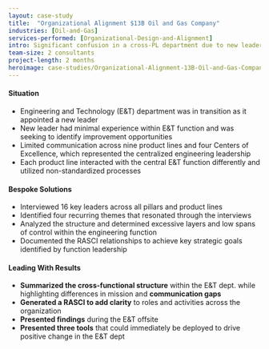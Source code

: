 ```yaml
---
layout: case-study
title:  "Organizational Alignment $13B Oil and Gas Company"
industries: [Oil-and-Gas]
services-performed: [Organizational-Design-and-Alignment]
intro: Significant confusion in a cross-PL department due to new leadership and a poorly communicated mission caused significant underperformance. SLKone worked with key leaders to identify, clarify, and document key initiatives and goals. 
team-size: 2 consultants
project-length: 2 months
heroimage: case-studies/Organizational-Alignment-13B-Oil-and-Gas-Company.jpg
---
```


#### Situation
- Engineering and Technology (E&T) department was in transition as it appointed a new leader
- New leader had minimal experience within E&T function and was seeking to identify improvement opportunities
- Limited communication across nine product lines and four Centers of Excellence, which represented the centralized engineering leadership
- Each product line interacted with the central E&T function differently and utilized non-standardized processes

#### Bespoke Solutions
- Interviewed 16 key leaders across all pillars and product lines
- Identified four recurring themes that resonated through the interviews
- Analyzed the structure and determined excessive layers and low spans of control within the engineering function
- Documented the RASCI relationships to achieve key strategic goals identified by function leadership

#### Leading With Results
- **Summarized the cross-functional structure** within the E&T dept. while highlighting differences in mission and **communication gaps**
- **Generated a RASCI to add clarity** to roles and activities across the organization
- **Presented findings** during the E&T offsite
- **Presented three tools** that could immediately be deployed to drive positive change in the E&T dept
